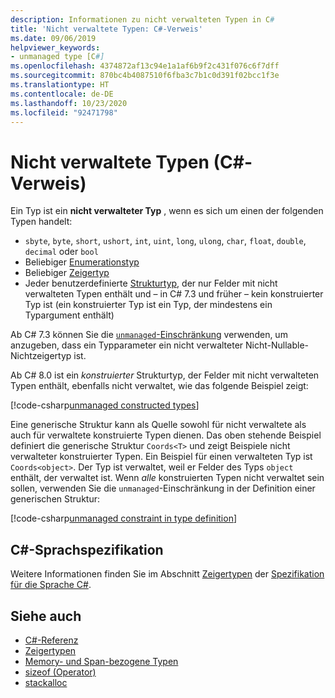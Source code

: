 ```yaml
---
description: Informationen zu nicht verwalteten Typen in C#
title: 'Nicht verwaltete Typen: C#-Verweis'
ms.date: 09/06/2019
helpviewer_keywords:
- unmanaged type [C#]
ms.openlocfilehash: 4374872af13c94e1a1af6b9f2c431f076c6f7dff
ms.sourcegitcommit: 870bc4b4087510f6fba3c7b1c0d391f02bcc1f3e
ms.translationtype: HT
ms.contentlocale: de-DE
ms.lasthandoff: 10/23/2020
ms.locfileid: "92471798"
---
```

# <a name="unmanaged-types-c-reference"></a>Nicht verwaltete Typen (C#-Verweis)

Ein Typ ist ein **nicht verwalteter Typ** , wenn es sich um einen der folgenden Typen handelt:

- `sbyte`, `byte`, `short`, `ushort`, `int`, `uint`, `long`, `ulong`, `char`, `float`, `double`, `decimal` oder `bool`
- Beliebiger [Enumerationstyp](enum.md)
- Beliebiger [Zeigertyp](../../programming-guide/unsafe-code-pointers/pointer-types.md)
- Jeder benutzerdefinierte [Strukturtyp](struct.md), der nur Felder mit nicht verwalteten Typen enthält und – in C# 7.3 und früher – kein konstruierter Typ ist (ein konstruierter Typ ist ein Typ, der mindestens ein Typargument enthält)

Ab C# 7.3 können Sie die [`unmanaged`-Einschränkung](../../programming-guide/generics/constraints-on-type-parameters.md#unmanaged-constraint) verwenden, um anzugeben, dass ein Typparameter ein nicht verwalteter Nicht-Nullable-Nichtzeigertyp ist.

Ab C# 8.0 ist ein *konstruierter* Strukturtyp, der Felder mit nicht verwalteten Typen enthält, ebenfalls nicht verwaltet, wie das folgende Beispiel zeigt:

[!code-csharp[unmanaged constructed types](snippets/shared/UnmanagedTypes.cs#ProgramExample)]

Eine generische Struktur kann als Quelle sowohl für nicht verwaltete als auch für verwaltete konstruierte Typen dienen. Das oben stehende Beispiel definiert die generische Struktur `Coords<T>` und zeigt Beispiele nicht verwalteter konstruierter Typen. Ein Beispiel für einen verwalteten Typ ist `Coords<object>`. Der Typ ist verwaltet, weil er Felder des Typs `object` enthält, der verwaltet ist. Wenn *alle* konstruierten Typen nicht verwaltet sein sollen, verwenden Sie die `unmanaged`-Einschränkung in der Definition einer generischen Struktur:

[!code-csharp[unmanaged constraint in type definition](snippets/shared/UnmanagedTypes.cs#AlwaysUnmanaged)]

## <a name="c-language-specification"></a>C#-Sprachspezifikation

Weitere Informationen finden Sie im Abschnitt [Zeigertypen](~/_csharplang/spec/unsafe-code.md#pointer-types) der [Spezifikation für die Sprache C#](~/_csharplang/spec/introduction.md).

## <a name="see-also"></a>Siehe auch

- [C#-Referenz](../index.md)
- [Zeigertypen](../../programming-guide/unsafe-code-pointers/pointer-types.md)
- [Memory- und Span-bezogene Typen](../../../standard/memory-and-spans/index.md)
- [sizeof (Operator)](../operators/sizeof.md)
- [stackalloc](../operators/stackalloc.md)
